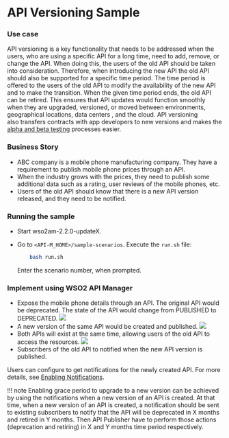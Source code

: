 # API Versioning Sample

### Use case

API versioning is a key functionality that needs to be addressed when the users, who are using a specific API for a long time, need to add, remove, or change the API. When doing this, the users of the old API should be taken into consideration. Therefore, when introducing the new API the old API should also be supported for a specific time period. The time period is offered to the users of the old API to modify the availability of the new API and to make the transition. When the given time period ends, the old API can be retired. This ensures that API updates would function smoothly when they are upgraded, versioned, or moved between environments, geographical locations, data centers , and the cloud. API versioning also transfers contracts with app developers to new versions and makes the [alpha and beta testing](http://toolsqa.com/software-testing/difference-between-alpha-testing-and-beta-testing/) processes easier.

### Business Story

-   ABC company is a mobile phone manufacturing company. They have a requirement to publish mobile phone prices through an API.
-   When the industry grows with the prices, they need to publish some additional data such as a rating, user reviews of the mobile phones, etc.
-   Users of the old API should know that there is a new API version released, and they need to be notified.

### Running the sample

-   Start wso2am-2.2.0-updateX.
-   Go to `<API-M_HOME>/sample-scenarios`. Execute the `run.sh` file:

    ``` bash
        bash run.sh
    ```

    Enter the scenario number, when prompted.

### Implement using WSO2 API Manager

-   Expose the mobile phone details through an API. The original API would be deprecated. The state of the API would change from PUBLISHED to DEPRECATED.
    ![](https://lh4.googleusercontent.com/Px0QeRqdQie5X6VSWVTItRrXWmnKoVBdaAiNUSXwtse6V681PJ0S45meQLw7Q54Tf9bLGXQGm68yrRkWET2DXDiuY6-hl1ZGKV9Z34VY84R65u3tlbZ3vMqVRVMVufqsQvj37V0Q)
-   A new version of the same API would be created and published.
    ![](https://lh6.googleusercontent.com/K5L2gQQZzI1ijIuS9KMorXA0l5bZs7x5mdsdn9NyXRYVf_a9H45pk3S_vyTTWtR_naX_xZTtOY4-yd0xRDkjE2n3s1jyzmJbVZZoEIBNGVryW_OIFV7SKfrQWDrBHOKj76u-G3ft)
-   Both APIs will exist at the same time, allowing users of the old API to access the resources.
    ![](https://lh4.googleusercontent.com/san9j-KzZXoKcKZ77uIuvo9eG4-3gz-rXE1xbaJGe4RyqVsXjcrv3QkjGIEOl0Y5Rc50z_CN-Dx7wS8JWaWwIXgdGw99kW-6g9d1Typfazf8l8AbNpbKyR3R0uI30exuLk44Y8Q_)
-   Subscribers of the old API to notified when the new API version is published.

Users can configure to get notifications for the newly created API. For more details, see [Enabling Notifications]({{base_path}}/learn/design-api/api-versioning/enabling-notifications).

!!! note
    Enabling grace period to upgrade to a new version can be achieved by using the notifications when a new version of an API is created. At that time, when a new version of an API is created, a notification should be sent to existing subscribers to notify that the API will be deprecated in X months and retired in Y months. Then API Publisher have to perform those actions (deprecation and retiring) in X and Y months time period respectively.


